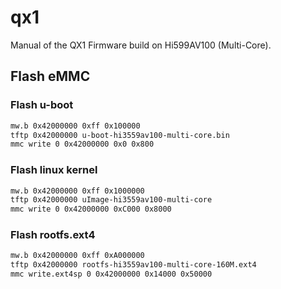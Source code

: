 qx1
===

Manual of the QX1 Firmware build on Hi599AV100 (Multi-Core).

Flash eMMC
----------

### Flash u-boot

```sh
mw.b 0x42000000 0xff 0x100000
tftp 0x42000000 u-boot-hi3559av100-multi-core.bin
mmc write 0 0x42000000 0x0 0x800
```

### Flash linux kernel

```sh
mw.b 0x42000000 0xff 0x1000000
tftp 0x42000000 uImage-hi3559av100-multi-core
mmc write 0 0x42000000 0xC000 0x8000
```

### Flash rootfs.ext4

```sh
mw.b 0x42000000 0xff 0xA000000
tftp 0x42000000 rootfs-hi3559av100-multi-core-160M.ext4
mmc write.ext4sp 0 0x42000000 0x14000 0x50000
```

